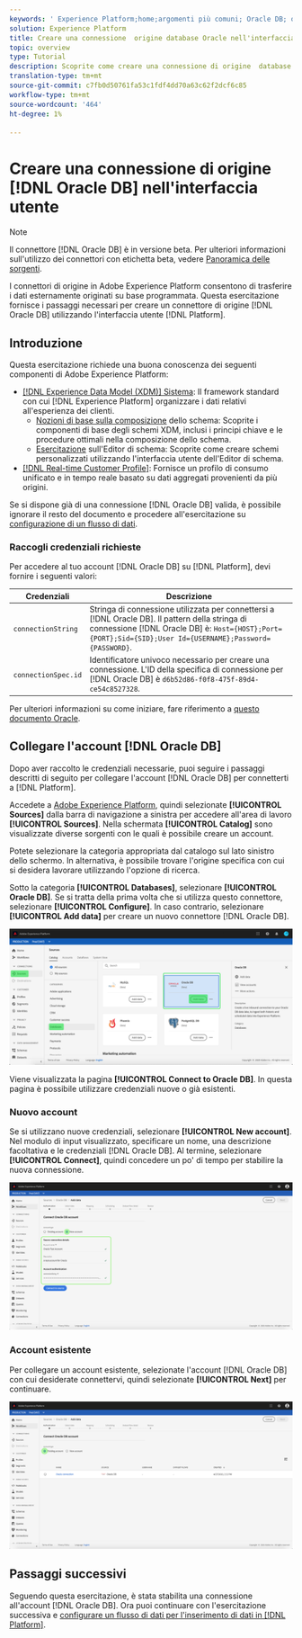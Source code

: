 ```yaml
---
keywords: ' Experience Platform;home;argomenti più comuni; Oracle DB; oracle db'
solution: Experience Platform
title: Creare una connessione  origine database Oracle nell'interfaccia utente
topic: overview
type: Tutorial
description: Scoprite come creare una connessione di origine  database Oracle utilizzando l'interfaccia utente di Adobe Experience Platform.
translation-type: tm+mt
source-git-commit: c7fb0d50761fa53c1fdf4dd70a63c62f2dcf6c85
workflow-type: tm+mt
source-wordcount: '464'
ht-degree: 1%

---
```



# Creare una connessione di origine [!DNL Oracle DB] nell&#39;interfaccia utente

>[!NOTE]
>
> Il connettore [!DNL Oracle DB] è in versione beta. Per ulteriori informazioni sull&#39;utilizzo dei connettori con etichetta beta, vedere [Panoramica delle sorgenti](../../../../home.md#terms-and-conditions).

I connettori di origine in Adobe Experience Platform consentono di trasferire i dati esternamente originati su base programmata. Questa esercitazione fornisce i passaggi necessari per creare un connettore di origine [!DNL Oracle DB] utilizzando l&#39;interfaccia utente [!DNL Platform].

## Introduzione

Questa esercitazione richiede una buona conoscenza dei seguenti componenti di Adobe Experience Platform:

* [[!DNL Experience Data Model (XDM)] Sistema](../../../../../xdm/home.md): Il framework standard con cui  [!DNL Experience Platform] organizzare i dati relativi all&#39;esperienza dei clienti.
   * [Nozioni di base sulla composizione](../../../../../xdm/schema/composition.md) dello schema: Scoprite i componenti di base degli schemi XDM, inclusi i principi chiave e le procedure ottimali nella composizione dello schema.
   * [Esercitazione](../../../../../xdm/tutorials/create-schema-ui.md) sull&#39;Editor di schema: Scoprite come creare schemi personalizzati utilizzando l&#39;interfaccia utente dell&#39;Editor di schema.
* [[!DNL Real-time Customer Profile]](../../../../../profile/home.md): Fornisce un profilo di consumo unificato e in tempo reale basato su dati aggregati provenienti da più origini.

Se si dispone già di una connessione [!DNL Oracle DB] valida, è possibile ignorare il resto del documento e procedere all&#39;esercitazione su [configurazione di un flusso di dati](../../dataflow/databases.md).

### Raccogli credenziali richieste

Per accedere al tuo account [!DNL Oracle DB] su [!DNL Platform], devi fornire i seguenti valori:

| Credenziali | Descrizione |
| ---------- | ----------- |
| `connectionString` | Stringa di connessione utilizzata per connettersi a [!DNL Oracle DB]. Il pattern della stringa di connessione [!DNL Oracle DB] è: `Host={HOST};Port={PORT};Sid={SID};User Id={USERNAME};Password={PASSWORD}`. |
| `connectionSpec.id` | Identificatore univoco necessario per creare una connessione. L&#39;ID della specifica di connessione per [!DNL Oracle DB] è `d6b52d86-f0f8-475f-89d4-ce54c8527328`. |

Per ulteriori informazioni su come iniziare, fare riferimento a [questo  documento Oracle](https://docs.oracle.com/database/121/ODPNT/featConnecting.htm#ODPNT199).

## Collegare l&#39;account [!DNL Oracle DB]

Dopo aver raccolto le credenziali necessarie, puoi seguire i passaggi descritti di seguito per collegare l&#39;account [!DNL Oracle DB] per connetterti a [!DNL Platform].

Accedete a [Adobe Experience Platform](https://platform.adobe.com), quindi selezionate **[!UICONTROL Sources]** dalla barra di navigazione a sinistra per accedere all&#39;area di lavoro **[!UICONTROL Sources]**. Nella schermata **[!UICONTROL Catalog]** sono visualizzate diverse sorgenti con le quali è possibile creare un account.

Potete selezionare la categoria appropriata dal catalogo sul lato sinistro dello schermo. In alternativa, è possibile trovare l&#39;origine specifica con cui si desidera lavorare utilizzando l&#39;opzione di ricerca.

Sotto la categoria **[!UICONTROL Databases]**, selezionare **[!UICONTROL Oracle DB]**. Se si tratta della prima volta che si utilizza questo connettore, selezionare **[!UICONTROL Configure]**. In caso contrario, selezionare **[!UICONTROL Add data]** per creare un nuovo connettore [!DNL Oracle DB].

![catalogo](../../../../images/tutorials/create/oracle/catalog.png)

Viene visualizzata la pagina **[!UICONTROL Connect to Oracle DB]**. In questa pagina è possibile utilizzare credenziali nuove o già esistenti.

### Nuovo account

Se si utilizzano nuove credenziali, selezionare **[!UICONTROL New account]**. Nel modulo di input visualizzato, specificare un nome, una descrizione facoltativa e le credenziali [!DNL Oracle DB]. Al termine, selezionare **[!UICONTROL Connect]**, quindi concedere un po&#39; di tempo per stabilire la nuova connessione.

![connect](../../../../images/tutorials/create/oracle/new.png)

### Account esistente

Per collegare un account esistente, selezionate l&#39;account [!DNL Oracle DB] con cui desiderate connettervi, quindi selezionate **[!UICONTROL Next]** per continuare.

![esistenti](../../../../images/tutorials/create/oracle/existing.png)

## Passaggi successivi

Seguendo questa esercitazione, è stata stabilita una connessione all&#39;account [!DNL Oracle DB]. Ora puoi continuare con l&#39;esercitazione successiva e [configurare un flusso di dati per l&#39;inserimento di dati in [!DNL Platform]](../../dataflow/databases.md).